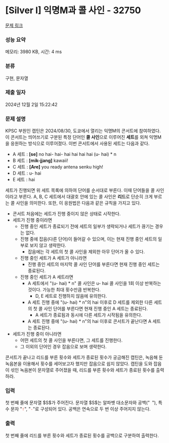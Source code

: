 # [Silver I] 익명M과 콜 사인 - 32750 

[문제 링크](https://www.acmicpc.net/problem/32750) 

### 성능 요약

메모리: 3980 KB, 시간: 4 ms

### 분류

구현, 문자열

### 제출 일자

2024년 12월 2일 15:22:42

### 문제 설명

<p>KPSC 부원인 캡틴은 2024/08/30, 도쿄에서 열리는 익명M의 콘서트에 참여하였다. 이 콘서트는 띄어쓰기로 구분된 특정 단어인 <strong>콜 사인</strong>으로 이루어진 <strong>세트</strong>를 외쳐 익명M을 응원하는 방식으로 이루어졌다. 이번 콘서트에서 사용된 세트는 다음과 같다.</p>

<ul>
	<li>A 세트 : <strong>[se]</strong> no hai- hai- hai hai hai hai (u- hai) * n</li>
	<li>B 세트 : <strong>[mik-jjang]</strong> kawaii!</li>
	<li>C 세트 : <strong>[Are]</strong> you ready antena senku high!</li>
	<li>D 세트 : u- hai</li>
	<li>E 세트 : hai</li>
</ul>

<p>세트가 진행되면 위 세트 목록에 의하여 단어를 순서대로 부른다. 이때 단어들을 콜 사인이라고 부른다. A, B, C 세트에서 대괄호 안에 있는 콜 사인은 <strong>리드</strong>로 단순히 크게 부르는 콜 사인을 의미한다. 또한, 이 응원법은 다음과 같은 규칙을 가지고 있다.</p>

<ul>
	<li>콘서트 처음에는 세트가 진행 중이지 않은 상태로 시작한다.</li>
	<li>세트가 진행 중이라면
	<ul>
		<li>진행 중인 세트가 종료되기 전에 세트의 일부가 생략되거나 세트가 끊기는 경우는 없다.</li>
		<li>진행 중에 잡음(다른 단어)이 들어갈 수 있으며, 이는 현재 진행 중인 세트의 일부로 보지 않고 생략한다.
		<ul>
			<li>잡음에는 각 세트의 첫 콜 사인을 제외한 아무 단어가 올 수 있다.</li>
		</ul>
		</li>
		<li>진행 중인 세트가 A 세트가 아니라면
		<ul>
			<li>진행 중인 세트의 마지막 콜 사인 단어를 부른다면 현재 진행 중인 세트는 종료된다.</li>
		</ul>
		</li>
		<li>진행 중인 세트가 A 세트라면
		<ul>
			<li>A 세트에서 "(u- hai) * n" 콜 사인은 u- hai 콜 사인을 1회 이상 반복하는 것이다. 가능한 최대 횟수만큼 반복한다.
			<ul>
				<li>D, E 세트로 진행하지 않음에 유의한다.</li>
			</ul>
			</li>
			<li>A 세트 진행 중에 "(u- hai) * n"의 hai 이후로 D 세트를 제외한 다른 세트의 첫 콜 사인 단어를 부른다면 현재 진행 중인 A 세트는 종료된다.
			<ul>
				<li>A 세트가 종료됨과 동시에 다른 세트가 시작됨을 유의한다.</li>
			</ul>
			</li>
			<li>A 세트 진행 중에 "(u- hai) * n"의 hai 이후로 콘서트가 끝난다면 A 세트는 종료된다.</li>
		</ul>
		</li>
	</ul>
	</li>
	<li>세트가 진행 중이 아니라면
	<ul>
		<li>어떤 세트의 첫 콜 사인을 부른다면, 그 세트를 진행한다.</li>
		<li>그 이외의 단어인 경우 잡음으로 보며 생략한다.</li>
	</ul>
	</li>
</ul>

<p>콘서트가 끝나고 리드를 부른 횟수와 세트가 종료된 횟수가 궁금해진 캡틴은, 녹음해 둔 녹음본을 이용해서 횟수를 세어보고자 했지만 잡음으로 쉽지 않았다. 캡틴을 도와 잡음이 섞인 녹음본이 문자열로 주어졌을 때, 리드를 부른 횟수와 세트가 종료된 횟수를 출력하라.</p>

### 입력 

 <p>첫 번째 줄에 문자열 $S$가 주어진다. 문자열 $S$는 알파벳 대소문자와 공백("<span style="color:#e74c3c;"><code> </code></span>"), 특수 문자 "<span style="color:#e74c3c;"><code>!</code></span>", "<span style="color:#e74c3c;"><code>-</code></span>"로 구성되어 있다. 공백은 연속으로 두 번 이상 주어지지 않는다.</p>

### 출력 

 <p>첫 번째 줄에 리드를 부른 횟수와 세트가 종료된 횟수를 공백으로 구분하여 출력한다.</p>

